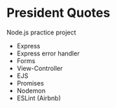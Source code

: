 # President Quotes
Node.js practice project
- Express
- Express error handler
- Forms
- View-Controller
- EJS
- Promises
- Nodemon
- ESLint (Airbnb)
